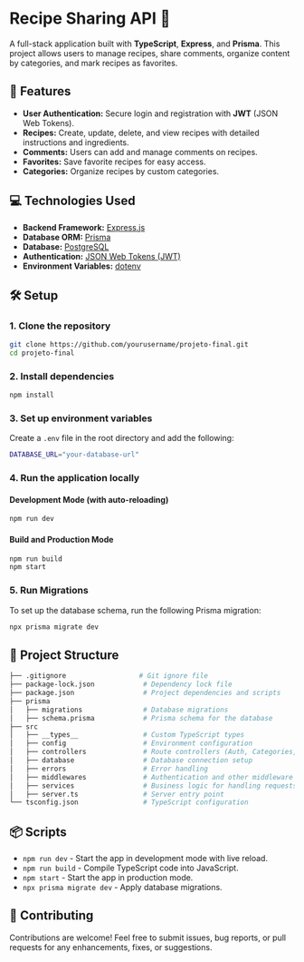 # Recipe Sharing API 🍳

A full-stack application built with **TypeScript**, **Express**, and **Prisma**. This project allows users to manage recipes, share comments, organize content by categories, and mark recipes as favorites.

## 🚀 Features

- **User Authentication:** Secure login and registration with **JWT** (JSON Web Tokens).
- **Recipes:** Create, update, delete, and view recipes with detailed instructions and ingredients.
- **Comments:** Users can add and manage comments on recipes.
- **Favorites:** Save favorite recipes for easy access.
- **Categories:** Organize recipes by custom categories.

## 💻 Technologies Used

- **Backend Framework:** [Express.js](https://expressjs.com/)
- **Database ORM:** [Prisma](https://www.prisma.io/)
- **Database:** [PostgreSQL](https://postgresql.org/)
- **Authentication:** [JSON Web Tokens (JWT)](https://jwt.io/)
- **Environment Variables:** [dotenv](https://www.npmjs.com/package/dotenv)

## 🛠️ Setup

### 1. Clone the repository
```bash
git clone https://github.com/yourusername/projeto-final.git
cd projeto-final
```

### 2. Install dependencies
```bash
npm install
```

### 3. Set up environment variables
Create a `.env` file in the root directory and add the following:
```bash
DATABASE_URL="your-database-url"
```

### 4. Run the application locally

#### Development Mode (with auto-reloading)
```bash
npm run dev
```

#### Build and Production Mode
```bash
npm run build
npm start
```

### 5. Run Migrations
To set up the database schema, run the following Prisma migration:
```bash
npx prisma migrate dev
```

## 📁 Project Structure

```bash
├── .gitignore                  # Git ignore file
├── package-lock.json            # Dependency lock file
├── package.json                 # Project dependencies and scripts
├── prisma
│   ├── migrations               # Database migrations
│   ├── schema.prisma            # Prisma schema for the database
├── src
│   ├── __types__                # Custom TypeScript types
│   ├── config                   # Environment configuration
│   ├── controllers              # Route controllers (Auth, Categories, Recipes, etc.)
│   ├── database                 # Database connection setup
│   ├── errors                   # Error handling
│   ├── middlewares              # Authentication and other middleware
│   ├── services                 # Business logic for handling requests
│   ├── server.ts                # Server entry point
└── tsconfig.json                # TypeScript configuration
```

## 📦 Scripts

- `npm run dev` - Start the app in development mode with live reload.
- `npm run build` - Compile TypeScript code into JavaScript.
- `npm start` - Start the app in production mode.
- `npx prisma migrate dev` - Apply database migrations.

## 🤝 Contributing

Contributions are welcome! Feel free to submit issues, bug reports, or pull requests for any enhancements, fixes, or suggestions.
